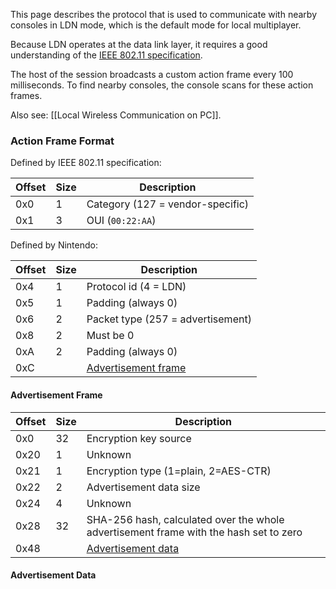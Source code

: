 This page describes the protocol that is used to communicate with nearby consoles in LDN mode, which is the default mode for local multiplayer.

Because LDN operates at the data link layer, it requires a good understanding of the [IEEE 802.11 specification](https://ieeexplore.ieee.org/document/9363693).

The host of the session broadcasts a custom action frame every 100 milliseconds. To find nearby consoles, the console scans for these action frames.

Also see: [[Local Wireless Communication on PC]].

### Action Frame Format
Defined by IEEE 802.11 specification:

| Offset | Size | Description |
| --- | --- | --- |
| 0x0 | 1 | Category (127 = vendor-specific) |
| 0x1 | 3 | OUI (`00:22:AA`) |

Defined by Nintendo:

| Offset | Size | Description |
| --- | --- | --- |
| 0x4 | 1 | Protocol id (4 = LDN) |
| 0x5 | 1 | Padding (always 0) |
| 0x6 | 2 | Packet type (257 = advertisement) |
| 0x8 | 2 | Must be 0 |
| 0xA | 2 | Padding (always 0) |
| 0xC | | [Advertisement frame](#advertisement-frame) |

#### Advertisement Frame
| Offset | Size | Description |
| --- | --- | --- |
| 0x0 | 32 | Encryption key source |
| 0x20 | 1 | Unknown |
| 0x21 | 1 | Encryption type (1=plain, 2=AES-CTR) |
| 0x22 | 2 | Advertisement data size |
| 0x24 | 4 | Unknown |
| 0x28 | 32 | SHA-256 hash, calculated over the whole advertisement frame with the hash set to zero |
| 0x48 | | [Advertisement data](#advertisement-data) |

#### Advertisement Data
